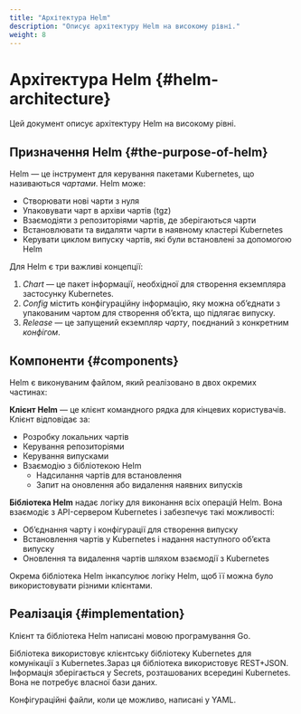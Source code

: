```yaml
---
title: "Архітектура Helm"
description: "Описує архітектуру Helm на високому рівні."
weight: 8
---
```


# Архітектура Helm {#helm-architecture}

Цей документ описує архітектуру Helm на високому рівні.

## Призначення Helm {#the-purpose-of-helm}

Helm — це інструмент для керування пакетами Kubernetes, що називаються _чартами_. Helm може:

- Створювати нові чарти з нуля
- Упаковувати чарт в архіви чартів (tgz)
- Взаємодіяти з репозиторіями чартів, де зберігаються чарти
- Встановлювати та видаляти чарти в наявному кластері Kubernetes
- Керувати циклом випуску чартів, які були встановлені за допомогою Helm

Для Helm є три важливі концепції:

1. _Chart_ — це пакет інформації, необхідної для створення екземпляра застосунку Kubernetes.
2. _Config_ містить конфігураційну інформацію, яку можна обʼєднати з упакованим чартом для створення обʼєкта, що підлягає випуску.
3. _Release_ — це запущений екземпляр _чарту_, поєднаний з конкретним _конфігом_.

## Компоненти {#components}

Helm є виконуваним файлом, який реалізовано в двох окремих частинах:

**Клієнт Helm** — це клієнт командного рядка для кінцевих користувачів. Клієнт відповідає за:

- Розробку локальних чартів
- Керування репозиторіями
- Керування випусками
- Взаємодію з бібліотекою Helm
  - Надсилання чартів для встановлення
  - Запит на оновлення або видалення наявних випусків

**Бібліотека Helm** надає логіку для виконання всіх операцій Helm. Вона взаємодіє з API-сервером Kubernetes і забезпечує такі можливості:

- Обʼєднання чарту і конфігурації для створення випуску
- Встановлення чартів у Kubernetes і надання наступного обʼєкта випуску
- Оновлення та видалення чартів шляхом взаємодії з Kubernetes

Окрема бібліотека Helm інкапсулює логіку Helm, щоб її можна було використовувати різними клієнтами.

## Реалізація {#implementation}

Клієнт та бібліотека Helm написані мовою програмування Go.

Бібліотека використовує клієнтську бібліотеку Kubernetes для комунікації з Kubernetes.Зараз ця бібліотека використовує REST+JSON. Інформація зберігається у Secrets, розташованих всередині Kubernetes. Вона не потребує власної бази даних.

Конфігураційні файли, коли це можливо, написані у YAML.
